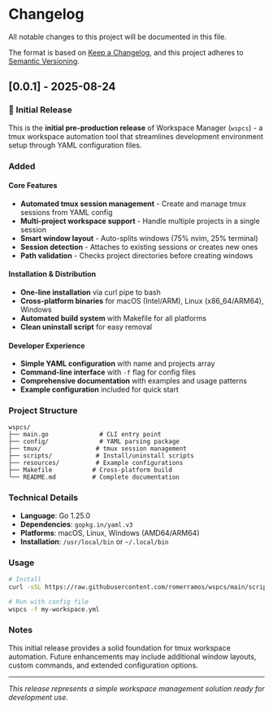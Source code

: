 # Changelog

All notable changes to this project will be documented in this file.

The format is based on [Keep a Changelog](https://keepachangelog.com/en/1.0.0/),
and this project adheres to [Semantic Versioning](https://semver.org/spec/v2.0.0.html).

## [0.0.1] - 2025-08-24

### 🎉 Initial Release

This is the **initial pre-production release** of Workspace Manager (`wspcs`) - a tmux workspace automation tool that streamlines development environment setup through YAML configuration files.

### Added

#### Core Features

- **Automated tmux session management** - Create and manage tmux sessions from YAML config
- **Multi-project workspace support** - Handle multiple projects in a single session
- **Smart window layout** - Auto-splits windows (75% nvim, 25% terminal)
- **Session detection** - Attaches to existing sessions or creates new ones
- **Path validation** - Checks project directories before creating windows

#### Installation & Distribution

- **One-line installation** via curl pipe to bash
- **Cross-platform binaries** for macOS (Intel/ARM), Linux (x86_64/ARM64), Windows
- **Automated build system** with Makefile for all platforms
- **Clean uninstall script** for easy removal

#### Developer Experience

- **Simple YAML configuration** with name and projects array
- **Command-line interface** with `-f` flag for config files
- **Comprehensive documentation** with examples and usage patterns
- **Example configuration** included for quick start

### Project Structure

```
wspcs/
├── main.go              # CLI entry point
├── config/              # YAML parsing package
├── tmux/               # tmux session management
├── scripts/            # Install/uninstall scripts
├── resources/          # Example configurations
├── Makefile           # Cross-platform build
└── README.md          # Complete documentation
```

### Technical Details

- **Language**: Go 1.25.0
- **Dependencies**: `gopkg.in/yaml.v3`
- **Platforms**: macOS, Linux, Windows (AMD64/ARM64)
- **Installation**: `/usr/local/bin` or `~/.local/bin`

### Usage

```bash
# Install
curl -sSL https://raw.githubusercontent.com/romerramos/wspcs/main/scripts/install.sh | bash

# Run with config file
wspcs -f my-workspace.yml
```

### Notes

This initial release provides a solid foundation for tmux workspace automation. Future enhancements may include additional window layouts, custom commands, and extended configuration options.

---

_This release represents a simple workspace management solution ready for development use._


